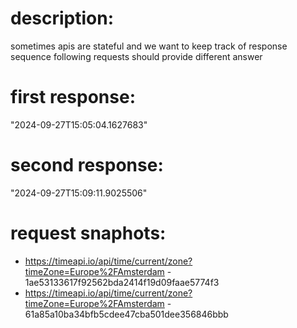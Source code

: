 # description:

sometimes apis are stateful and we want to keep track of response sequence
following requests should provide different answer

# first response:

"2024-09-27T15:05:04.1627683"

# second response:

"2024-09-27T15:09:11.9025506"

# request snaphots:

 * https://timeapi.io/api/time/current/zone?timeZone=Europe%2FAmsterdam - 1ae53133617f92562bda2414f19d09faae5774f3
 * https://timeapi.io/api/time/current/zone?timeZone=Europe%2FAmsterdam - 61a85a10ba34bfb5cdee47cba501dee356846bbb
